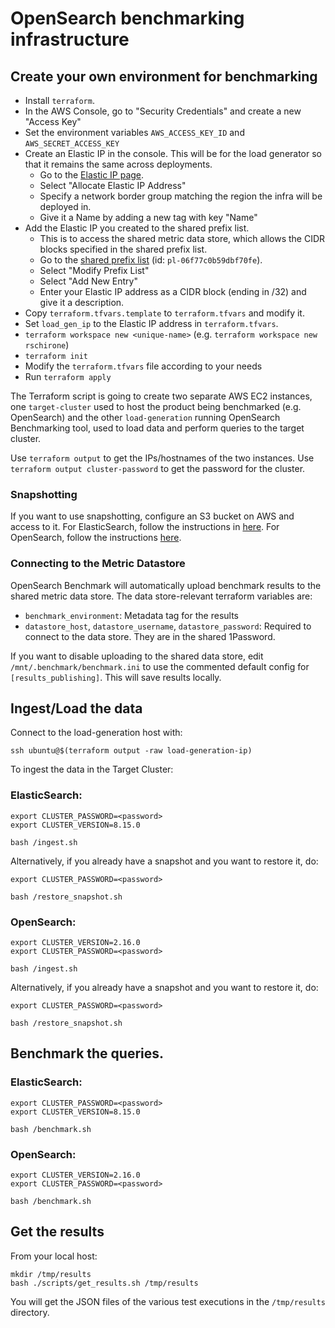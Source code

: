 # OpenSearch benchmarking infrastructure

## Create your own environment for benchmarking
- Install `terraform`.
- In the AWS Console, go to "Security Credentials" and create a new "Access Key"
- Set the environment variables `AWS_ACCESS_KEY_ID` and `AWS_SECRET_ACCESS_KEY`
- Create an Elastic IP in the console. This will be for the load generator so that it remains the same across deployments.
    - Go to the [Elastic IP page](https://us-east-1.console.aws.amazon.com/vpcconsole/home?region=us-east-1#Addresses:).
    - Select "Allocate Elastic IP Address"
    - Specify a network border group matching the region the infra will be deployed in.
    - Give it a Name by adding a new tag with key "Name"
- Add the Elastic IP you created to the shared prefix list.
    - This is to access the shared metric data store, which allows the CIDR blocks specified in the shared prefix list.
    - Go to the [shared prefix list](https://us-east-1.console.aws.amazon.com/vpcconsole/home?region=us-east-1#PrefixListDetails:prefixListId=pl-06f77c0b59dbf70fe) (id: `pl-06f77c0b59dbf70fe`).
    - Select "Modify Prefix List"
    - Select "Add New Entry"
    - Enter your Elastic IP address as a CIDR block (ending in /32) and give it a description.
- Copy `terraform.tfvars.template` to `terraform.tfvars` and modify it.
- Set `load_gen_ip` to the Elastic IP address in `terraform.tfvars`.
- `terraform workspace new <unique-name>` (e.g. `terraform workspace new rschirone`)
- `terraform init`
- Modify the `terraform.tfvars` file according to your needs
- Run `terraform apply`

The Terraform script is going to create two separate AWS EC2 instances, one
`target-cluster` used to host the product being benchmarked (e.g. OpenSearch)
and the other `load-generation` running OpenSearch Benchmarking tool, used to
load data and perform queries to the target cluster.

Use `terraform output` to get the IPs/hostnames of the two instances.
Use `terraform output cluster-password` to get the password for the cluster.

### Snapshotting
If you want to use snapshotting, configure an S3 bucket on AWS and access to it. For ElasticSearch, follow the instructions in [here](https://www.elastic.co/guide/en/elasticsearch/reference/current/repository-s3.html). For OpenSearch, follow the instructions [here](https://opensearch.org/docs/latest/tuning-your-cluster/availability-and-recovery/snapshots/index/).

### Connecting to the Metric Datastore
OpenSearch Benchmark will automatically upload benchmark results to the shared metric data store. The data store-relevant terraform variables are:
 - `benchmark_environment`: Metadata tag for the results
 - `datastore_host`, `datastore_username`, `datastore_password`: Required to connect to the data store. They are in the shared 1Password.

If you want to disable uploading to the shared data store, edit `/mnt/.benchmark/benchmark.ini` to use the commented default config for `[results_publishing]`. This will save results locally.

## Ingest/Load the data

Connect to the load-generation host with:
```shell
ssh ubuntu@$(terraform output -raw load-generation-ip)
```

To ingest the data in the Target Cluster:

### ElasticSearch:
```shell
export CLUSTER_PASSWORD=<password>
export CLUSTER_VERSION=8.15.0

bash /ingest.sh
```

Alternatively, if you already have a snapshot and you want to restore it, do:
```shell
export CLUSTER_PASSWORD=<password>

bash /restore_snapshot.sh
```

### OpenSearch:
```shell
export CLUSTER_VERSION=2.16.0
export CLUSTER_PASSWORD=<password>

bash /ingest.sh
```

Alternatively, if you already have a snapshot and you want to restore it, do:
```shell
export CLUSTER_PASSWORD=<password>

bash /restore_snapshot.sh
```

## Benchmark the queries.

### ElasticSearch:
```shell
export CLUSTER_PASSWORD=<password>
export CLUSTER_VERSION=8.15.0

bash /benchmark.sh
```

### OpenSearch:
```shell
export CLUSTER_VERSION=2.16.0
export CLUSTER_PASSWORD=<password>

bash /benchmark.sh
```

## Get the results
From your local host:
```shell
mkdir /tmp/results
bash ./scripts/get_results.sh /tmp/results
```

You will get the JSON files of the various test executions in the `/tmp/results`
directory.
